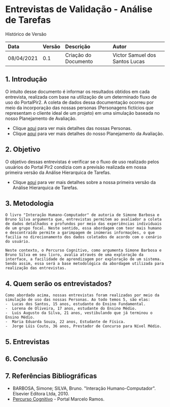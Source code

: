 # Entrevistas de Validação - Análise de Tarefas 

Histórico de Versão 

| Data | Versão | Descrição | Autor |
| :--- | :--- | :--- | :--- |
| 08/04/2021 | 0.1 | Criação do Documento | Victor Samuel dos Santos Lucas |

## 1. Introdução 

O intuito desse documento é informar os resultados obtidos em cada entrevista, realizada com base na utilização de um determinado fluxo de uso do PortalPir2. A coleta de dados dessa documentação ocorreu por meio da incorporação das nossas personas (Personagens fictícios que representam o cliente ideal de um projeto) em uma simulação baseada no nosso Planejamento de Avaliação. 

- Clique [aqui](https://github.com/Interacao-Humano-Computador/2020.2-forumPiR2/blob/main/docs/ponto_controle2/analise_de_requisitos/personas.md) para ver mais detalhes das nossas Personas.
- Clique [aqui](https://github.com/Interacao-Humano-Computador/2020.2-forumPiR2/blob/reestruturar-analise-de-tarefas/docs/ponto_controle4/analise_de_tarefas/planejamento_de_avaliacao.md) para ver mais detalhes do nosso Planejamento da Avaliação.

## 2. Objetivo

O objetivo dessas entrevistas é verificar se o fluxo de uso realizado pelos usuários do Portal Pir2 condizia com a previsão realizada em nossa primeira versão da Análise Hierarquica de Tarefas. 

- Clique [aqui](https://github.com/Interacao-Humano-Computador/2020.2-forumPiR2/blob/reestruturar-analise-de-tarefas/docs/ponto_controle2/analise_de_requisitos/hta.md) para ver mais detalhes sobre a nossa primeira versão da Análise Hierarquica de Tarefas.

## 3. Metodologia 

    O livro "Interação Humano-Computador" de autoria de Simone Barbosa e Bruno Silva argumenta que, entrevistas permitem ao avaliador a coleta de dados detalhados e profundos por meio das experiências individuais de um grupo focal. Neste sentido, essa abordagem com teor mais humano e descontraído permite a garimpagem de inúmeras informações, o que facilia no direcionamento dos dados coletados de acordo com o cenário do usuário. 

    Neste contexto, o Percurso Cognitivo, como argumenta Simone Barbosa e Bruno Silva em seu livro, avalia através de uma exploração da interface, a facilidade de aprendizagem por exploração de um sistema. Sendo assim, essa será a base metodológica da abordagem utilizada para realização das entrevistas.
## 4. Quem serão os entrevistados?

    Como abordado acima, nossas entrevistas foram realizadas por meio da simulação de uso das nossas Personas. Ao todo temos 5, são elas: 
    -  Lucas dos Santos, 15 anos, estudante do Ensino Fundamental.
    -  Lorena de Oliveira, 17 anos, estudante do Ensino Médio.
    -  Luis Augusto da Silva, 21 anos, vestibulando que já terminou o Ensino Médio.
    -  Maria Eduarda Souza, 22 anos, Estudante de Física.
    -  Jorge Lúis Couto, 36 anos, Prestador de Concurso para Nível Médio. 

## 5. Entrevistas

## 6. Conclusão

## 7. Referências Bibliográficas
- BARBOSA, Simone; SILVA, Bruno. "Interação Humano-Computador". Elsevier Editora Ltda, 2010.
- [Percurso Cognitivo](http://www.marceloramos.com.br/publicacao/65#:~:text=O%20Percurso%20Cognitivo%2C%20baseado%20na,necess%C3%A1rios%20para%20realizar%20a%20tarefa.) - Portal Marcelo Ramos.